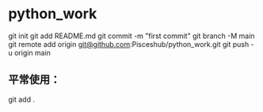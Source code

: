 # python_work

git init
git add README.md
git commit -m "first commit"
git branch -M main
git remote add origin git@github.com:Pisceshub/python_work.git
git push -u origin main


## 平常使用：
git add .
